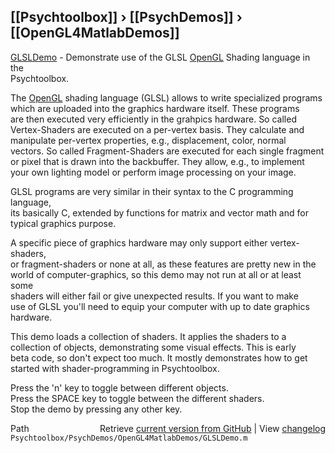 ## [[Psychtoolbox]] &#8250; [[PsychDemos]] &#8250; [[OpenGL4MatlabDemos]]

[GLSLDemo](GLSLDemo) - Demonstrate use of the GLSL [OpenGL](OpenGL) Shading language in the  
Psychtoolbox.  
  
The [OpenGL](OpenGL) shading language (GLSL) allows to write specialized programs  
which are uploaded into the graphics hardware itself. These programs  
are then executed very efficiently in the grahpics hardware. So called  
Vertex-Shaders are executed on a per-vertex basis. They calculate and  
manipulate per-vertex properties, e.g., displacement, color, normal  
vectors. So called Fragment-Shaders are executed for each single fragment  
or pixel that is drawn into the backbuffer. They allow, e.g., to implement  
your own lighting model or perform image processing on your image.  
  
GLSL programs are very similar in their syntax to the C programming language,  
its basically C, extended by functions for matrix and vector math and for  
typical graphics purpose.  
  
A specific piece of graphics hardware may only support either vertex-shaders,  
or fragment-shaders or none at all, as these features are pretty new in the  
world of computer-graphics, so this demo may not run at all or at least some  
shaders will either fail or give unexpected results. If you want to make  
use of GLSL you'll need to equip your computer with up to date graphics  
hardware.  
  
This demo loads a collection of shaders. It applies the shaders to a  
collection of objects, demonstrating some visual effects. This is early  
beta code, so don't expect too much. It mostly demonstrates how to get  
started with shader-programming in Psychtoolbox.  
  
Press the 'n' key to toggle between different objects.  
Press the SPACE key to toggle between the different shaders.  
Stop the demo by pressing any other key.  




<div class="code_header" style="text-align:right;">
  <span style="float:left;">Path&nbsp;&nbsp;</span> <span class="counter">Retrieve <a href=
  "https://raw.github.com/Psychtoolbox-3/Psychtoolbox-3/beta/Psychtoolbox/PsychDemos/OpenGL4MatlabDemos/GLSLDemo.m">current version from GitHub</a> | View <a href=
  "https://github.com/Psychtoolbox-3/Psychtoolbox-3/commits/beta/Psychtoolbox/PsychDemos/OpenGL4MatlabDemos/GLSLDemo.m">changelog</a></span>
</div>
<div class="code">
  <code>Psychtoolbox/PsychDemos/OpenGL4MatlabDemos/GLSLDemo.m</code>
</div>

